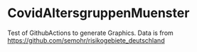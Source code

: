 # CovidAltersgruppenMuenster

Test of GithubActions to generate Graphics.
Data is from https://github.com/semohr/risikogebiete_deutschland
